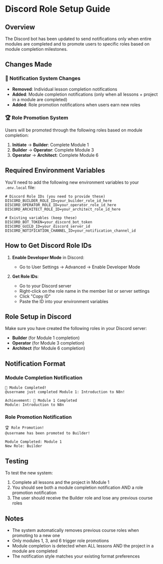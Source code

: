 # Discord Role Setup Guide

## Overview

The Discord bot has been updated to send notifications only when entire modules are completed and to promote users to specific roles based on module completion milestones.

## Changes Made

### 🔄 Notification System Changes
- **Removed**: Individual lesson completion notifications
- **Added**: Module completion notifications (only when all lessons + project in a module are completed)
- **Added**: Role promotion notifications when users earn new roles

### 🏆 Role Promotion System
Users will be promoted through the following roles based on module completion:

1. **Initiate** → **Builder**: Complete Module 1
2. **Builder** → **Operator**: Complete Module 3  
3. **Operator** → **Architect**: Complete Module 6

## Required Environment Variables

You'll need to add the following new environment variables to your `.env.local` file:

```env
# Discord Role IDs (you need to provide these)
DISCORD_BUILDER_ROLE_ID=your_builder_role_id_here
DISCORD_OPERATOR_ROLE_ID=your_operator_role_id_here
DISCORD_ARCHITECT_ROLE_ID=your_architect_role_id_here

# Existing variables (keep these)
DISCORD_BOT_TOKEN=your_discord_bot_token
DISCORD_GUILD_ID=your_discord_server_id
DISCORD_NOTIFICATION_CHANNEL_ID=your_notification_channel_id
```

## How to Get Discord Role IDs

1. **Enable Developer Mode** in Discord:
   - Go to User Settings → Advanced → Enable Developer Mode

2. **Get Role IDs**:
   - Go to your Discord server
   - Right-click on the role name in the member list or server settings
   - Click "Copy ID"
   - Paste the ID into your environment variables

## Role Setup in Discord

Make sure you have created the following roles in your Discord server:
- **Builder** (for Module 1 completion)
- **Operator** (for Module 3 completion) 
- **Architect** (for Module 6 completion)

## Notification Format

### Module Completion Notification
```
🎯 Module Completed!
@username just completed Module 1: Introduction to N8n!

Achievement: 🎯 Module 1 Completed
Module: Introduction to N8n
```

### Role Promotion Notification
```
🏆 Role Promotion!
@username has been promoted to Builder!

Module Completed: Module 1
New Role: Builder
```

## Testing

To test the new system:
1. Complete all lessons and the project in Module 1
2. You should see both a module completion notification AND a role promotion notification
3. The user should receive the Builder role and lose any previous course roles

## Notes

- The system automatically removes previous course roles when promoting to a new one
- Only modules 1, 3, and 6 trigger role promotions
- Module completion is detected when ALL lessons AND the project in a module are completed
- The notification style matches your existing format preferences
